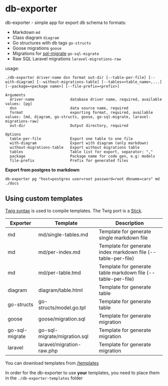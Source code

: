 # db-exporter

db-exporter - simple app for export db schema to formats:
* Markdown `md`
* Class diagram `diagram`
* Go structures with db tags `go-structs`
* Goose migrations `goose`
* Migrations for [sql-migrate](https://github.com/rubenv/sql-migrate) `go-sql-migrate`
* Raw SQL Laravel migrations `laravel-migrations-raw`

usage:
```text
./db-exporter driver-name dsn format out-dir [--table-per-file] [--with-diagram] [--without-migrations-table] [--tables=<table_name>,...] [--package=<package name>] [--file-prefix=<prefix>]

Arguments
  driver-name                database driver name, required, available values: [pg]
  dsn                        data source name, required
  format                     exporting format, required, available values: [md, diagram, go-structs, goose, go-sql-migrate, laravel-migrations-raw]
  out-dir                    Output directory, required

Options
  table-per-file             Export one table to one file
  with-diagram               Export with diagram (only markdown)
  without-migrations-table   Export without migrations table
  tables                     Table list for export, separator: ","
  package                    Package name for code gen, e.g: models
  file-prefix                Prefix for generated files
```

**Export from postgres to markdown**

```db-exporter pg "host=postgres user=root password=root dbname=cars" md ./docs```

## Using custom templates

[Twig syntax](https://twig.symfony.com) is used to compile templates. The Twig port is a [Stick](https://github.com/tyler-sommer/stick).

| Exporter       | Template                     | Description                                                  |
|----------------|------------------------------|--------------------------------------------------------------|
| md             | md/single-tables.md          | Template for generate single markdown file                   |
| md             | md/per-index.md              | Template for generate index markdown file (--table-per-file) |
| md             | md/per-table.tmd             | Template for generate table markdown file (--table-per-file) |
| diagram        | diagram/table.html           | Template for generate table                                  |
| go-structs     | go-structs/model.go.tpl      | Template for generate table                                  |
| goose          | goose/migration.sql          | Template for generate migration                              |
| go-sql-migrate | go-sql-migrate/migration.sql | Template for generate migration                              |
| laravel        | laravel/migration-raw.php    | Template for generate migration                              |

You can download templates from [/templates](./templates)

In order for the db-exporter to use **your** templates, you need to place them in the `./db-exporter-templates` folder
